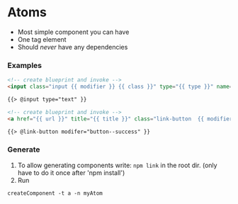 # Atoms
* Most simple component you can have
* One tag element
* Should *never* have any dependencies

### Examples
```html
<!-- create blueprint and invoke -->
<input class="input {{ modifier }} {{ class }}" type="{{ type }}" name="{{ name }}" id="{{ id }}" placeholder="{{ placeholder }}" {{required}} />

{{> @input type="text" }}

<!-- create blueprint and invoke -->
<a href="{{ url }}" title="{{ title }}" class="link-button  {{ modifier }} {{ class }}" property="url">{{ text }}</a>

{{> @link-button modifer="button--success" }}
```

### Generate
1. To allow generating components write: `npm link` in the root dir. (only have to do it once after 'npm install')
2. Run 
```
createComponent -t a -n myAtom
```